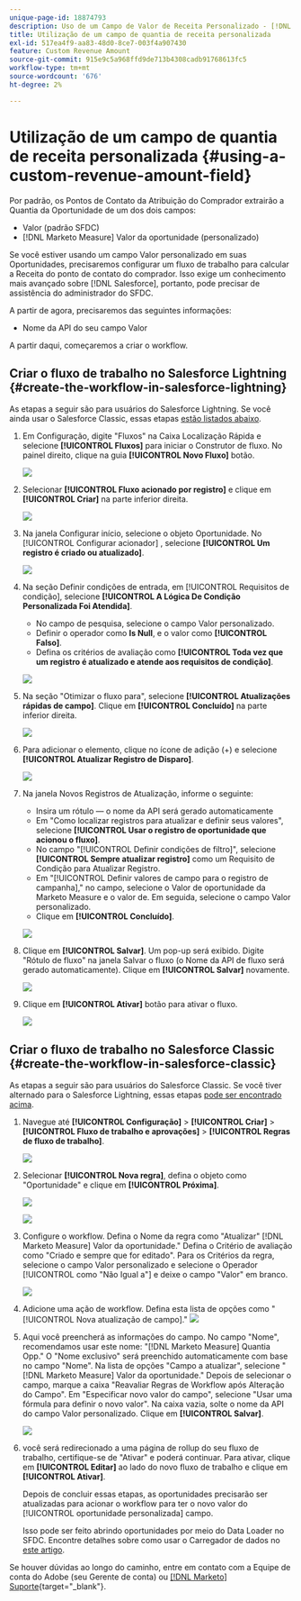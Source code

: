 ```yaml
---
unique-page-id: 18874793
description: Uso de um Campo de Valor de Receita Personalizado - [!DNL Marketo Measure]
title: Utilização de um campo de quantia de receita personalizada
exl-id: 517ea4f9-aa83-48d0-8ce7-003f4a907430
feature: Custom Revenue Amount
source-git-commit: 915e9c5a968ffd9de713b4308cadb91768613fc5
workflow-type: tm+mt
source-wordcount: '676'
ht-degree: 2%

---
```


# Utilização de um campo de quantia de receita personalizada {#using-a-custom-revenue-amount-field}

Por padrão, os Pontos de Contato da Atribuição do Comprador extrairão a Quantia da Oportunidade de um dos dois campos:

* Valor (padrão SFDC)
* [!DNL Marketo Measure] Valor da oportunidade (personalizado)

Se você estiver usando um campo Valor personalizado em suas Oportunidades, precisaremos configurar um fluxo de trabalho para calcular a Receita do ponto de contato do comprador. Isso exige um conhecimento mais avançado sobre [!DNL Salesforce], portanto, pode precisar de assistência do administrador do SFDC.

A partir de agora, precisaremos das seguintes informações:

* Nome da API do seu campo Valor

A partir daqui, começaremos a criar o workflow.

## Criar o fluxo de trabalho no Salesforce Lightning {#create-the-workflow-in-salesforce-lightning}

As etapas a seguir são para usuários do Salesforce Lightning. Se você ainda usar o Salesforce Classic, essas etapas [estão listados abaixo](#create-the-workflow-in-salesforce-classic).

1. Em Configuração, digite &quot;Fluxos&quot; na Caixa Localização Rápida e selecione **[!UICONTROL Fluxos]** para iniciar o Construtor de fluxo. No painel direito, clique na guia **[!UICONTROL Novo Fluxo]** botão.

   ![](assets/using-a-custom-revenue-amount-field-1.png)

1. Selecionar **[!UICONTROL Fluxo acionado por registro]** e clique em **[!UICONTROL Criar]** na parte inferior direita.

   ![](assets/using-a-custom-revenue-amount-field-2.png)

1. Na janela Configurar início, selecione o objeto Oportunidade. No [!UICONTROL Configurar acionador] , selecione **[!UICONTROL Um registro é criado ou atualizado]**.

   ![](assets/using-a-custom-revenue-amount-field-3.png)

1. Na seção Definir condições de entrada, em [!UICONTROL Requisitos de condição], selecione **[!UICONTROL A Lógica De Condição Personalizada Foi Atendida]**.
   * No campo de pesquisa, selecione o campo Valor personalizado.
   * Definir o operador como **Is Null**, e o valor como **[!UICONTROL Falso]**.
   * Defina os critérios de avaliação como **[!UICONTROL Toda vez que um registro é atualizado e atende aos requisitos de condição]**.

   ![](assets/using-a-custom-revenue-amount-field-4.png)

1. Na seção &quot;Otimizar o fluxo para&quot;, selecione **[!UICONTROL Atualizações rápidas de campo]**. Clique em **[!UICONTROL Concluído]** na parte inferior direita.

   ![](assets/using-a-custom-revenue-amount-field-5.png)

1. Para adicionar o elemento, clique no ícone de adição (+) e selecione **[!UICONTROL Atualizar Registro de Disparo]**.

   ![](assets/using-a-custom-revenue-amount-field-6.png)

1. Na janela Novos Registros de Atualização, informe o seguinte:

   * Insira um rótulo — o nome da API será gerado automaticamente
   * Em &quot;Como localizar registros para atualizar e definir seus valores&quot;, selecione **[!UICONTROL Usar o registro de oportunidade que acionou o fluxo]**.
   * No campo &quot;[!UICONTROL Definir condições de filtro]&quot;, selecione **[!UICONTROL Sempre atualizar registro]** como um Requisito de Condição para Atualizar Registro.
   * Em &quot;[!UICONTROL Definir valores de campo para o registro de campanha],&quot; no campo, selecione o Valor de oportunidade da Marketo Measure e o valor de. Em seguida, selecione o campo Valor personalizado.
   * Clique em **[!UICONTROL Concluído]**.

   ![](assets/using-a-custom-revenue-amount-field-7.png)

1. Clique em **[!UICONTROL Salvar]**. Um pop-up será exibido. Digite &quot;Rótulo de fluxo&quot; na janela Salvar o fluxo (o Nome da API de fluxo será gerado automaticamente). Clique em **[!UICONTROL Salvar]** novamente.

   ![](assets/using-a-custom-revenue-amount-field-8.png)

1. Clique em **[!UICONTROL Ativar]** botão para ativar o fluxo.

   ![](assets/using-a-custom-revenue-amount-field-9.png)

## Criar o fluxo de trabalho no Salesforce Classic {#create-the-workflow-in-salesforce-classic}

As etapas a seguir são para usuários do Salesforce Classic. Se você tiver alternado para o Salesforce Lightning, essas etapas [pode ser encontrado acima](#create-the-workflow-in-salesforce-lightning).

1. Navegue até **[!UICONTROL Configuração]** > **[!UICONTROL Criar]** > **[!UICONTROL Fluxo de trabalho e aprovações]** > **[!UICONTROL Regras de fluxo de trabalho]**.

   ![](assets/using-a-custom-revenue-amount-field-10.png)

1. Selecionar **[!UICONTROL Nova regra]**, defina o objeto como &quot;Oportunidade&quot; e clique em **[!UICONTROL Próxima]**.

   ![](assets/using-a-custom-revenue-amount-field-11.png)

   ![](assets/using-a-custom-revenue-amount-field-12.png)

1. Configure o workflow. Defina o Nome da regra como &quot;Atualizar&quot; [!DNL Marketo Measure] Valor da oportunidade.&quot; Defina o Critério de avaliação como &quot;Criado e sempre que for editado&quot;. Para os Critérios da regra, selecione o campo Valor personalizado e selecione o Operador [!UICONTROL como &quot;Não Igual a&quot;] e deixe o campo &quot;Valor&quot; em branco.

   ![](assets/using-a-custom-revenue-amount-field-13.png)

1. Adicione uma ação de workflow. Defina esta lista de opções como &quot;[!UICONTROL Nova atualização de campo].&quot;
   ![](assets/using-a-custom-revenue-amount-field-14.png)

1. Aqui você preencherá as informações do campo. No campo &quot;Nome&quot;, recomendamos usar este nome: &quot;[!DNL Marketo Measure] Quantia Opp.&quot; O &quot;Nome exclusivo&quot; será preenchido automaticamente com base no campo &quot;Nome&quot;. Na lista de opções &quot;Campo a atualizar&quot;, selecione &quot;[!DNL Marketo Measure] Valor da oportunidade.&quot; Depois de selecionar o campo, marque a caixa &quot;Reavaliar Regras de Workflow após Alteração do Campo&quot;. Em &quot;Especificar novo valor do campo&quot;, selecione &quot;Usar uma fórmula para definir o novo valor&quot;. Na caixa vazia, solte o nome da API do campo Valor personalizado. Clique em **[!UICONTROL Salvar]**.

   ![](assets/using-a-custom-revenue-amount-field-15.png)

1. você será redirecionado a uma página de rollup do seu fluxo de trabalho, certifique-se de &quot;Ativar&quot; e poderá continuar. Para ativar, clique em **[!UICONTROL Editar]** ao lado do novo fluxo de trabalho e clique em **[!UICONTROL Ativar]**.

   Depois de concluir essas etapas, as oportunidades precisarão ser atualizadas para acionar o workflow para ter o novo valor do [!UICONTROL oportunidade personalizada] campo.

   Isso pode ser feito abrindo oportunidades por meio do Data Loader no SFDC. Encontre detalhes sobre como usar o Carregador de dados no [este artigo](/help/advanced-marketo-measure-features/custom-revenue-amount/using-data-loader-to-update-marketo-measure-custom-amount-field.md).

Se houver dúvidas ao longo do caminho, entre em contato com a Equipe de conta do Adobe (seu Gerente de conta) ou [[!DNL Marketo] Suporte](https://nation.marketo.com/t5/support/ct-p/Support){target="_blank"}.
